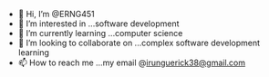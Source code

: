 - 👋 Hi, I’m @ERNG451
- 👀 I’m interested in ...software development
- 🌱 I’m currently learning ...computer science
- 💞️ I’m looking to collaborate on ...complex software development learning
- 📫 How to reach me ...my email @irunguerick38@gmail.com

<!---
ERNG451/ERNG451 is a ✨ special ✨ repository because its `README.md` (this file) appears on your GitHub profile.
You can click the Preview link to take a look at your changes.
--->
